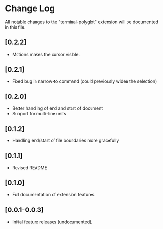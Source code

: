 # Change Log
All notable changes to the "terminal-polyglot" extension will be documented in this file.

## [0.2.2]
- Motions makes the cursor visible.

## [0.2.1]
- Fixed bug in narrow-to command (could previously widen the selection)

## [0.2.0]
- Better handling of end and start of document
- Support for multi-line units

## [0.1.2]
- Handling end/start of file boundaries more gracefully

## [0.1.1]
- Revised README

## [0.1.0]
- Full documentation of extension features.

## [0.0.1-0.0.3]

- Initial feature releases (undocumented).